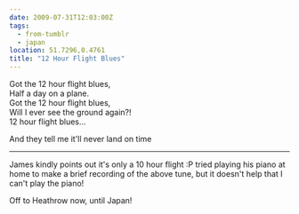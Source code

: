 ```yaml
---
date: 2009-07-31T12:03:00Z
tags:
  - from-tumblr
  - japan
location: 51.7296,0.4761
title: "12 Hour Flight Blues"
---
```

Got the 12 hour flight blues,\
Half a day on a plane.\
Got the 12 hour flight blues,\
Will I ever see the ground again?!\
12 hour flight blues...

And they tell me it'll never land on time

---

James kindly points out it's only a 10 hour flight :P tried playing his piano at home to make a brief recording of the above tune, but it doesn't help that I can't play the piano!

Off to Heathrow now, until Japan!
